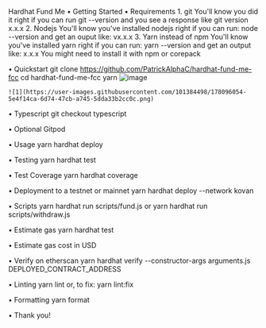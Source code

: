 Hardhat Fund Me
•	Getting Started
  •	Requirements
    1.	git
    You'll know you did it right if you can run git --version and you see a response like git version x.x.x
    2.	Nodejs
    You'll know you've installed nodejs right if you can run:
    node --version and get an ouput like: vx.x.x
    3.	Yarn instead of npm
    You'll know you've installed yarn right if you can run:
    yarn --version and get an output like: x.x.x
    You might need to install it with npm or corepack

  •	Quickstart
      git clone https://github.com/PatrickAlphaC/hardhat-fund-me-fcc
      cd hardhat-fund-me-fcc
      yarn
    ![image](https://user-images.githubusercontent.com/101384498/178096077-6d72b15c-6950-4b7c-9ae9-9479c6006a53.png)

    ![1](https://user-images.githubusercontent.com/101384498/178096054-5e4f14ca-6d74-47cb-a745-5dda33b2cc0c.png)


•	Typescript
git checkout typescript
 

•	Optional Gitpod

•	Usage
yarn hardhat deploy
 

•	Testing
yarn hardhat test
 

•	Test Coverage
yarn hardhat coverage
 
•	Deployment to a testnet or mainnet
yarn hardhat deploy --network kovan
 

•	Scripts
yarn hardhat run scripts/fund.js
or
yarn hardhat run scripts/withdraw.js
 














•	Estimate gas
yarn hardhat test
 

•	Estimate gas cost in USD

•	Verify on etherscan
yarn hardhat verify --constructor-args arguments.js DEPLOYED_CONTRACT_ADDRESS
 















•	Linting
yarn lint
or, to fix:
yarn lint:fix
 

•	Formatting
yarn format
 
•	Thank you!




